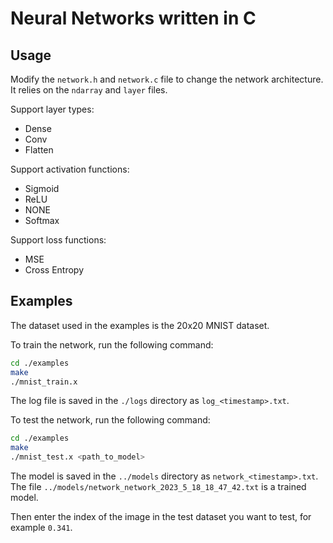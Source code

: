 # Neural Networks written in C

## Usage

Modify the `network.h` and `network.c` file to change the network architecture. It relies on the `ndarray` and `layer` files.

Support layer types:

- Dense
- Conv
- Flatten

Support activation functions:

- Sigmoid
- ReLU
- NONE
- Softmax

Support loss functions:

- MSE
- Cross Entropy

## Examples

The dataset used in the examples is the 20x20 MNIST dataset.

To train the network, run the following command:

```bash
cd ./examples
make
./mnist_train.x
```

The log file is saved in the `./logs` directory as `log_<timestamp>.txt`.

To test the network, run the following command:

```bash
cd ./examples
make
./mnist_test.x <path_to_model>
```

The model is saved in the `../models` directory as `network_<timestamp>.txt`. The file `../models/network_network_2023_5_18_18_47_42.txt` is a trained model.

Then enter the index of the image in the test dataset you want to test, for example `0.341`.
